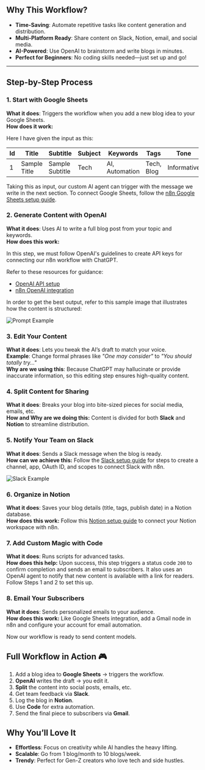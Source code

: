 ## **Why This Workflow?**

- **Time-Saving**: Automate repetitive tasks like content generation and distribution.
- **Multi-Platform Ready**: Share content on Slack, Notion, email, and social media.
- **AI-Powered**: Use OpenAI to brainstorm and write blogs in minutes.
- **Perfect for Beginners**: No coding skills needed—just set up and go!

---

## **Step-by-Step Process**

### **1. Start with Google Sheets**

**What it does**: Triggers the workflow when you add a new blog idea to your Google Sheets.\
**How does it work:**

Here I have given the input as this:

| Id | Title        | Subtitle        | Subject | Keywords       | Tags       | Tone        | Image      | Target\_Audience |
| -- | ------------ | --------------- | ------- | -------------- | ---------- | ----------- | ---------- | ---------------- |
| 1  | Sample Title | Sample Subtitle | Tech    | AI, Automation | Tech, Blog | Informative | Image1.jpg | Gen-Z Creators   |

Taking this as input, our custom AI agent can trigger with the message we write in the next section. To connect Google Sheets, follow the [n8n Google Sheets setup guide](https://docs.n8n.io/external-secrets/#use-secrets-in-n8n-credentials).

### **2. Generate Content with OpenAI**

**What it does**: Uses AI to write a full blog post from your topic and keywords.\
**How does this work:**

In this step, we must follow OpenAI's guidelines to create API keys for connecting our n8n workflow with ChatGPT.

Refer to these resources for guidance:

- [OpenAI API setup](https://platform.openai.com/docs/api-reference/introduction)
- [n8n OpenAI integration](https://docs.n8n.io/integrations/builtin/credentials/openai/)

In order to get the best output, refer to this sample image that illustrates how the content is structured:

![Prompt Example](https://drive.google.com/uc?id=1F2t5Y9Oa8EVsMQuXKfpuNATRn21XVfw9)

### **3. Edit Your Content**

**What it does**: Lets you tweak the AI’s draft to match your voice.\
**Example**: Change formal phrases like *"One may consider"* to *"You should totally try..."*\
**Why are we using this**: Because ChatGPT may hallucinate or provide inaccurate information, so this editing step ensures high-quality content.

### **4. Split Content for Sharing**

**What it does**: Breaks your blog into bite-sized pieces for social media, emails, etc.\
**How and Why are we doing this:** Content is divided for both **Slack** and **Notion** to streamline distribution.

### **5. Notify Your Team on Slack**

**What it does**: Sends a Slack message when the blog is ready.\
**How can we achieve this:** Follow the [Slack setup guide](https://docs.n8n.io/integrations/builtin/credentials/slack/) for steps to create a channel, app, OAuth ID, and scopes to connect Slack with n8n.

![Slack Example](https://drive.google.com/uc?id=1QUHagGH-AxUagH0uesBsXkYyGOWavuzg)

### **6. Organize in Notion**

**What it does**: Saves your blog details (title, tags, publish date) in a Notion database.\
**How does this work:** Follow this [Notion setup guide](https://docs.n8n.io/integrations/builtin/credentials/notion/) to connect your Notion workspace with n8n.

### **7. Add Custom Magic with Code**

**What it does**: Runs scripts for advanced tasks.\
**How does this help:** Upon success, this step triggers a status code `200` to confirm completion and sends an email to subscribers. It also uses an OpenAI agent to notify that new content is available with a link for readers. Follow Steps 1 and 2 to set this up.

### **8. Email Your Subscribers**

**What it does**: Sends personalized emails to your audience.\
**How does this work:** Like Google Sheets integration, add a Gmail node in n8n and configure your account for email automation.

Now our workflow is ready to send content models.

## **Full Workflow in Action** 🎮

1. Add a blog idea to **Google Sheets** → triggers the workflow.
2. **OpenAI** writes the draft → you edit it.
3. **Split** the content into social posts, emails, etc.
4. Get team feedback via **Slack**.
5. Log the blog in **Notion**.
6. Use **Code** for extra automation.
7. Send the final piece to subscribers via **Gmail**.

## **Why You’ll Love It**

- **Effortless**: Focus on creativity while AI handles the heavy lifting.
- **Scalable**: Go from 1 blog/month to 10 blogs/week.
- **Trendy**: Perfect for Gen-Z creators who love tech and side hustles.

